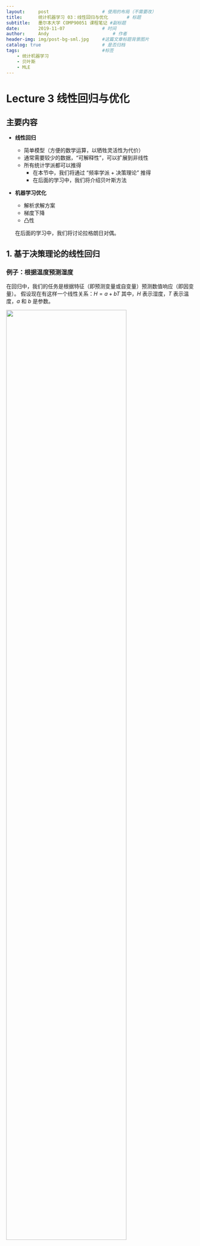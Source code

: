 ```yaml
---
layout:     post   				    # 使用的布局（不需要改）
title:      统计机器学习 03：线性回归与优化   	# 标题 
subtitle:   墨尔本大学 COMP90051 课程笔记 #副标题
date:       2019-11-07 				# 时间
author:     Andy 						# 作者
header-img: img/post-bg-sml.jpg 	#这篇文章标题背景图片
catalog: true 						# 是否归档
tags:								#标签
    - 统计机器学习
    - 贝叶斯
    - MLE
---
```


<!-- 数学公式 -->
<script src="https://cdn.mathjax.org/mathjax/latest/MathJax.js?config=TeX-AMS-MML_HTMLorMML" type="text/javascript"></script>
<script type="text/x-mathjax-config">
  MathJax.Hub.Config({
    tex2jax: {
      skipTags: ['script', 'noscript', 'style', 'textarea', 'pre'],
      inlineMath: [['$','$']]
    }
  });
</script>

# Lecture 3 线性回归与优化
## 主要内容
* **线性回归**
  * 简单模型（方便的数学运算，以牺牲灵活性为代价）
  * 通常需要较少的数据，“可解释性”，可以扩展到非线性
  * 所有统计学派都可以推得
    * 在本节中，我们将通过 “频率学派 + 决策理论” 推得
    * 在后面的学习中，我们将介绍贝叶斯方法
* **机器学习优化**
  * 解析求解方案
  * 梯度下降
  * 凸性

  在后面的学习中，我们将讨论拉格朗日对偶。

## 1. 基于决策理论的线性回归
### 例子：根据温度预测湿度
在回归中，我们的任务是根据特征（即预测变量或自变量）预测数值响应（即因变量）。
假设现在有这样一个线性关系：$H=a+bT$
其中，$H$ 表示湿度，$T$ 表示温度，$a$ 和 $b$ 是参数。

<img src="https://tva1.sinaimg.cn/large/006y8mN6ly1g8czmrv58wj31g40patee.jpg" width="80%">

#### 问题陈述
* 模型： $H=a+bT$
* 拟合模型 = 基于当前数据寻找 $a$ 和 $b$ 的最佳值
* 常见标准：最小化平方和误差（又称残差平方和 $SSR$）

#### 最小化平方和误差
寻找 $a$ 和 $b$，使得平方损失函数 $L=\sum_{i=1}^{10}(H_i-(a+bT_i))^2$ 最小化。
令偏导数为零：  

$\dfrac{\partial L}{\partial a}=-2\sum_{i=1}^{10}(H_i-a-bT_i)=0$  

如果我们知道 $b$，那么 $\hat a=\dfrac{1}{10}\sum_{i=1}^{10}(H_i-bT_i)$  

$\dfrac{\partial L}{\partial b}=-2\sum_{i=1}^{10}T_i(H_i-a-bT_i)=0$  

如果我们知道 $a$，那么 $\hat b=\dfrac{1}{\sum_{i=1}^{10}T_i^2}\sum_{i=1}^{10}T_i(H_i-a)$

常规步骤：
* 写出偏导数
* 令偏导数等于零
* 求解得到模型
* 检查二阶导

#### 解析求解方案
* 我们有两个等式和两个未知参数 $a,b$
* 重写为线性方程组的形式：<br />
  $\begin{pmatrix}10 & \sum_{i=1}^{10}T_i \\\\ \sum_{i=1}^{10}T_i &\sum_{i=1}^{10}T_i^2\end{pmatrix}\begin{pmatrix}a\\\\b\end{pmatrix}=\begin{pmatrix}\sum_{i=1}^{10}H_i \\\\ \sum_{i=1}^{10}T_i H_i\end{pmatrix}$  
  <br />
* 解析求解方案：$a=25.3,b=0.77$
* 利用 `numpy.linalg.solve` 或者 `SymPy` 求解。

#### 更通用的决策规则
* 在响应 $y\in\Bbb R$ 和具有特征 $x_1,...,x_m\in\Bbb R$ 的实例之间建立一个线性关系：<br />
  $\hat y=w_0+\sum_{i=1}^{m}x_i w_i$ <br />
  这里，$w_0,...,w_m$ 表示权重（即模型参数）。
  <br />
* 技巧：增加一个虚拟特征 $x_0=1$，采用向量表示<br />
  $\hat y=\sum_{i=0}^{m}x_i w_i=\boldsymbol{x'w}$

## 2. 基于频率概率模型的线性回归
**最大似然估计**
#### 数据是带有噪声的
例子：根据 _知识技术（KT）_ 的分数预测 _统计机器学习（SML）_ 的分数。

<img src="https://tva1.sinaimg.cn/large/006y8mN6ly1g8d1ks8gbfj31920n078e.jpg" width="60%">

#### 回归的概率模型
* 假设一个概率模型：$Y=\boldsymbol{X'w}+\varepsilon$
  * 这里，$\boldsymbol{X},Y$ 和 $\varepsilon$ 都是随机变量
  * 变量 $\varepsilon$ 编码了噪声
* 接下来，假设高斯噪声（独立于 $\boldsymbol{X}$）：$\varepsilon \sim N(0,\sigma^2)$
* 回忆：$N(x;\mu,\sigma^2)\equiv \dfrac{1}{\sqrt{2\pi\sigma^2}}\exp\left(-\dfrac{(x-\mu)^2}{2\sigma^2}\right)$
* 因此，
  $p_{\boldsymbol{w},\sigma^2}(y|\boldsymbol{x})=\dfrac{1}{\sqrt{2\pi\sigma^2}}\exp\left(-\dfrac{(y-\boldsymbol{x'w})^2}{2\sigma^2}\right)$

#### 参数概率模型
* 采用简化表示，判别式模型为：
  $p(y|\boldsymbol{x})=\dfrac{1}{\sqrt{2\pi\sigma^2}}\exp\left(-\dfrac{(y-\boldsymbol{x'w})^2}{2\sigma^2}\right)$
* 未知参数：$\boldsymbol{w}$
* 给定观测数据 $\{(\boldsymbol X_1,Y_1),...,(\boldsymbol X_n,Y_n)\}$，我们希望找到能够 “最好地” 解释这些数据的参数值。
* 最大似然估计：选择使得观测数据的概率最大化的参数值。

#### 最大似然估计
* 假设数据点之间互相独立，观测数据的概率为：
  $p(y_1,...,y_n|\boldsymbol x_1,...,\boldsymbol x_n)=\prod_{i=1}^{n}p(y_i|\boldsymbol x_i)$
  <br />
* 其中，$p(y_i|\boldsymbol x_i)=\dfrac{1}{\sqrt{2\pi\sigma^2}}\exp\left(-\dfrac{(y_i-\boldsymbol x_i' \boldsymbol w)^2}{2\sigma^2}\right)$
  <br />
* “Log 技巧”：相比直接求上式的最大值，我们选择求上式的对数的最大值：<br />
  $\sum_{i=1}^{n}\log p(y_i|\boldsymbol x_i)=-\dfrac{1}{2\sigma^2}\sum_{i=1}^{n}(y_i-\boldsymbol x_i' \boldsymbol w)^2+C$  <br />
  这里，$C$ 是一个常量，与 $\boldsymbol w$ 无关。
  <br />
* 在该模型下，最大化以 $\boldsymbol w$ 为变量的对数似然函数，等价于最小化平方和误差。

## 3. 非线性连续优化
**对机器学习至关重要的一些基本优化方法的简要概述**
### 3.1 机器学习中的优化公式
* 训练 = 拟合 = 参数估计
* 典型公式
  $\hat{\boldsymbol\theta}\in\mathop{\operatorname{arg\,min}}\limits_{\boldsymbol\theta\in\boldsymbol\Theta} L(data,\boldsymbol\theta)$
  * $\mathop{\operatorname{arg\,min}}$ 是因为我们希望最小化而非最小值
    * 注意：$\mathop{\operatorname{arg\,min}}$ 可能返回一个集合（最小化并非总是唯一的）
  * $\boldsymbol\Theta$ 表示一个模型簇（包含约束）
  * $L$ 表示某个需要优化的目标函数
    * 例如：MLE 中的（条件）似然函数
    * 例如：决策理论中的（正则化）经验风险

### 3.2 两种求解方案
* 解析解（又称闭合解）
  * 仅在少数情况下可以得到
  * 假设无约束、$L$ 可微的情况下，令参数的一阶偏导为零：
    $\dfrac{\partial L}{\partial \theta_1}=...=\dfrac{\partial L}{\partial \theta_p}=0$

    注意：为了检查是否为局部最小值，需要二阶偏导大于 $0$（或者 Hessian 矩阵是正定的），这是在假定不受约束的前提下（通常还需要检查边界），另外请参考后面的拉格朗日方法。
* 通过迭代求近似解
  1. 初始化：选择参数的初始值 $\boldsymbol\theta^{(1)}$，设置 $i=1$
  2. 更新：$\boldsymbol\theta^{(i+1)}\leftarrow SomeRule[\boldsymbol\theta^{(i)}]$，设置 $i\leftarrow i+1$
  3. 终止：决定是否停止
  4. 回到第 2 步
  5. 停止：返回 $\hat{\boldsymbol\theta}\approx\boldsymbol\theta^{(i)}$

### 3.3 寻找最深的点
<img src="https://tva1.sinaimg.cn/large/006y8mN6ly1g8d4zj1mc5j31f60catc1.jpg" width="80%">

* 在这个例子中，模型具有 2 个参数。
* 每个位置对应于参数值的特定组合。
* 深度表示该候选模型在数据上的目标值（例如：损失函数）。

### 3.4 坐标下降
<img src="https://tva1.sinaimg.cn/large/006y8mN6ly1g8d53yp0wzj30ny0ng0wd.jpg" width="40%" align="right">

* 假设 $\boldsymbol\theta=[\theta_1,...,\theta_K]'$
1. 选择 $\boldsymbol\theta^{(1)}$ 和某个 $T$
2. 对 $i$ 从 $1$ 到 $T$（也可以采用其他终止条件）：
    1. $\boldsymbol\theta^{(i+1)}\leftarrow\boldsymbol\theta^{(i)}$
    2. 对 $j$ 从 $1$ 到 $K$：
        1. 固定 $\boldsymbol\theta^{(i+1)}$ 部分，除了第 $j$ 项
        2. 找到使 $L\left(\theta_j^{(i+1)}\right)$ 最小化的 $\hat\theta_j^{(i+1)}$
        3. 更新 $\boldsymbol\theta^{(i+1)}$ 的第 $j$ 项
3. 返回 $\hat{\boldsymbol\theta}\approx\boldsymbol\theta^{(i)}$

### 3.5 回忆：梯度
<img src="https://tva1.sinaimg.cn/large/006y8mN6ly1g8d6yhgcz6j30aw0cugnx.jpg" width="25%" align="right">

* $\boldsymbol\theta$ 处的梯度定义为 $\left[\dfrac{\partial L}{\partial\theta_1},...,\dfrac{\partial L}{\partial\theta_p}\right]'$ 在 $\boldsymbol\theta$ 处的值。
* 梯度指向从 $\boldsymbol\theta$ 点出发，$L(\boldsymbol\theta)$ 变化最大的方向。
* 速记表示：
  * 计算在 $\boldsymbol\theta$ 点处的 $\nabla L\overset{\text{def}}{=}\left[\dfrac{\partial L}{\partial\theta_1},...,\dfrac{\partial L}{\partial\theta_p}\right]'$
  * 这里，$\nabla$ 是 “竖琴” 符号

### 3.6 梯度下降
<img src="https://tva1.sinaimg.cn/large/006y8mN6ly1g8d70xpghnj30i60j8n0s.jpg" width="30%" align="right">

* 假设 $L$ 是可微的
1. 选择 $\boldsymbol\theta^{(1)}$ 和某个 $T$
2. 对 $i$ 从 $1$ 到 $T$（也可以采用其他终止条件）：
  $\boldsymbol\theta^{(i+1)}\leftarrow\boldsymbol\theta^{(i)}-\eta\nabla L(\boldsymbol\theta^{(i)})$
3. 返回 $\hat{\boldsymbol\theta}\approx\boldsymbol\theta^{(i)}$

* 注意：$\eta$ 在每一步中是动态更新的
* 变体：随机梯度下降 (SGD)、小批量梯度下降 (Mini-batch SGD)、动量法 (Momentum)、AdaGrad算法等

### 3.7 凸目标函数
<img src="https://tva1.sinaimg.cn/large/006y8mN6ly1g8d7cxg8abj30fa0gewh6.jpg" width="30%" align="right">

* “碗形” 函数
* 直观上，函数图像任意两点之间的线段位于函数图像上方。
* 定义：

  $f:D\rightarrow\Bbb R$ 是凸函数，

  如果 $\forall \boldsymbol{a,b}\in D,t\in [0,1]$，都有：

  $f(t\boldsymbol a+(1-t)\boldsymbol b)\le tf(\boldsymbol a)+(1-t)f(\boldsymbol b)$

  当不等号为严格 ( $<$ ) 时，$f$ 为严格凸函数。

  此外，等效地，我们可以看一下二阶导：

  对于按标量定义的 $f$，二阶导应为非负；

  对于多元 $f$，Hessian 矩阵应为正半定。
* 在（严格）凸函数上使用梯度下降，可以确保找到（唯一）全局最小值。

### 3.8 $L_1$ 与 $L_2$ 范数
* 在整个课程中，我们经常会遇到范数，它们是一类具有特定形式的函数：$\Bbb R^n\rightarrow\Bbb R$
  * 直观上，范数在某种意义上衡量了向量的长度
  * 通常作为机器学习优化中的目标函数或者停止条件的一部分
* 具体来说，我们将经常使用 $L_2$ 范数（又称欧几里德距离）:

  $\\|\boldsymbol a\\|=\\|\boldsymbol a\\|_2\equiv\sqrt{a_1^2+...+a_n^2}$

* 以及 $L_1$ 范数（也称为绝对范数或曼哈顿距离）:

  $\\|\boldsymbol a\\|_1\equiv \|a_1\|+...+\|a_n\|$
* 例如，平方和误差就是一个平方范数：

  $L=\sum_{i=1}^{n}\left(y_i-\sum_{j=0}^{m}X_{ij}w_j\right)^2=\\|\boldsymbol y-\boldsymbolm{Xw}\\|^2$

### 以及更多
* 如果存在约束怎么办？
* 收敛速度如何？
* 有没有比梯度下降更快的方法（有，但是可能会很昂贵）
* 目标函数是否真的需要可微？（并不是）
* 还有更多的技巧吗？（是的）

稍后我们将看到拉格朗日对偶。

### 我们已经见过的一个技巧：Log 技巧
* 尝试用更方便的 $\log L(\theta)$ 代替优化 $L(\theta)$
* 为什么我们可以这样做？
* 严格单调（递增）函数：$a>b \Rightarrow f(a)>f(b)$
  * 例子：log 函数
* **引理**：考虑任意目标函数 $L(\theta)$ 和任意严格单调函数 $f$，$\theta^*$ 是 $L(\theta)$ 的一个最优解，当且仅当它是 $f(L(\theta))$ 的一个最优解。

## 4. 线性回归优化
**对于 MLE / 决策理论的推导**
### 4.1 最小二乘法
* 训练数据：$\{(\boldsymbol x_1,y_1),...,(\boldsymbol x_n,y_n)\}$ （注意：这里 $\boldsymbol x_i$ 是粗体，表示向量）
* 为了方便，行代表实例（所以，列代表属性），用一个 $n\times(m+1)$ 的矩阵 $\boldsymbol X$ 和一个 $n$ 维向量 $\boldsymbol y$ 代表训练数据
* 概率模型 / 决策规则假设：$\boldsymbol y\approx\boldsymbol{Xw}$
* 为了找到 $\boldsymbol w$，最小化平方和误差：

  $L=\sum_{i=1}^{n}\left(y_i-\sum_{j=0}^{m}X_{ij}w_j\right)^2$
* 令偏导数为零，对 $\boldsymbol w$ 求解：

  $\hat{\boldsymbol w}=(\boldsymbol{X'X})^{-1}\boldsymbol{X'y}$
  * 该方程组称为正规方程
  * 只有当矩阵的逆存在时，该方程组才是良定义的

（本教程中，粗体大写字母表示矩阵，$\boldsymbol{X'}$ 表示转置，$\boldsymbol{X}^{-1}$ 表示逆）

### 4.2 贝叶斯推导
* 在后面的学习中，我们还会回头讨论线性回归
* 完全贝叶斯，后验：
  * 贝叶斯线性回归
* 权重向量的贝叶斯（MAP）点估计：
  * 对平方和损失函数增加一个惩罚项
  * 相当于我们即将学习的 $L_2$ “正则化”
  * 称为：岭回归

### 总结
* 线性回归
  * 基于频率的概率推导
  * 基于频率的决策理论推导
  
  后期学习中，我们还会涉及贝叶斯方法
* 机器学习优化

下节内容：Logistic 回归-用于分类的线性概率模型；非线性基扩展
